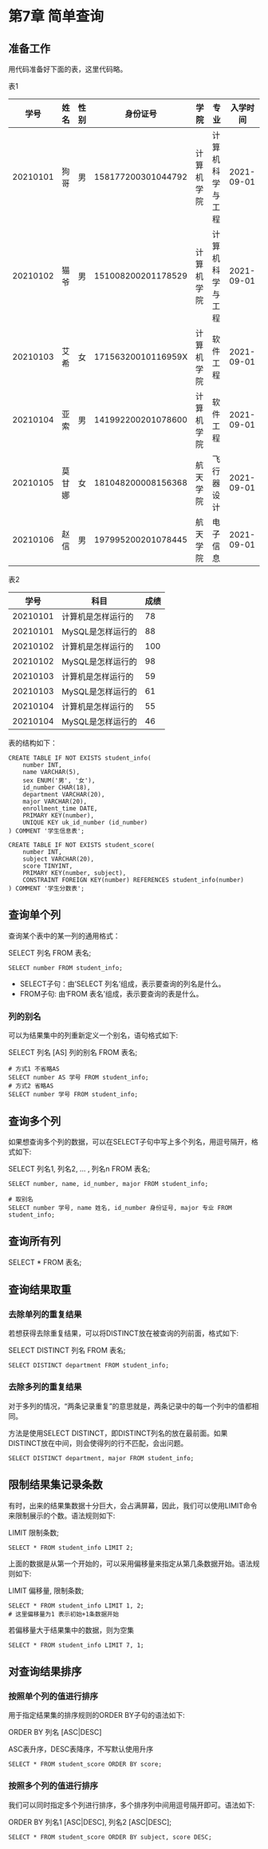 # 第7章 简单查询

## 准备工作

用代码准备好下面的表，这里代码略。

表1

| 学号     | 姓名   | 性别 | 身份证号           | 学院       | 专业             | 入学时间   |
| -------- | ------ | ---- | ------------------ | ---------- | ---------------- | ---------- |
| 20210101 | 狗哥   | 男   | 158177200301044792 | 计算机学院 | 计算机科学与工程 | 2021-09-01 |
| 20210102 | 猫爷   | 男   | 151008200201178529 | 计算机学院 | 计算机科学与工程 | 2021-09-01 |
| 20210103 | 艾希   | 女   | 17156320010116959X | 计算机学院 | 软件工程         | 2021-09-01 |
| 20210104 | 亚索   | 男   | 141992200201078600 | 计算机学院 | 软件工程         | 2021-09-01 |
| 20210105 | 莫甘娜 | 女   | 181048200008156368 | 航天学院   | 飞行器设计       | 2021-09-01 |
| 20210106 | 赵信   | 男   | 197995200201078445 | 航天学院   | 电子信息         | 2021-09-01 |

表2

| 学号     | 科目               | 成绩 |
| -------- | ------------------ | ---- |
| 20210101 | 计算机是怎样运行的 | 78   |
| 20210101 | MySQL是怎样运行的  | 88   |
| 20210102 | 计算机是怎样运行的 | 100  |
| 20210102 | MySQL是怎样运行的  | 98   |
| 20210103 | 计算机是怎样运行的 | 59   |
| 20210103 | MySQL是怎样运行的  | 61   |
| 20210104 | 计算机是怎样运行的 | 55   |
| 20210104 | MySQL是怎样运行的  | 46   |

表的结构如下：

```mysql
CREATE TABLE IF NOT EXISTS student_info(
    number INT,
    name VARCHAR(5),
    sex ENUM('男', '女'),
    id_number CHAR(18),
    department VARCHAR(20),
    major VARCHAR(20),
    enrollment_time DATE,
    PRIMARY KEY(number),
    UNIQUE KEY uk_id_number (id_number)
) COMMENT '学生信息表';

CREATE TABLE IF NOT EXISTS student_score(
    number INT,
    subject VARCHAR(20),
    score TINYINT,
    PRIMARY KEY(number, subject),
    CONSTRAINT FOREIGN KEY(number) REFERENCES student_info(number)
) COMMENT '学生分数表';
```

## 查询单个列

查询某个表中的某一列的通用格式：

SELECT 列名 FROM 表名;

```mysql
SELECT number FROM student_info;
```

+ SELECT子句：由’SELECT 列名’组成，表示要查询的列名是什么。
+ FROM子句: 由‘FROM 表名’组成，表示要查询的表是什么。

### 列的别名

可以为结果集中的列重新定义一个别名，语句格式如下:

SELECT 列名 [AS] 列的别名 FROM 表名;

```mysql
# 方式1 不省略AS
SELECT number AS 学号 FROM student_info;
# 方式2 省略AS
SELECT number 学号 FROM student_info;
```

## 查询多个列

如果想查询多个列的数据，可以在SELECT子句中写上多个列名，用逗号隔开，格式如下:

SELECT 列名1, 列名2, … , 列名n FROM 表名;

```mysql
SELECT number, name, id_number, major FROM student_info;

# 取别名
SELECT number 学号, name 姓名, id_number 身份证号, major 专业 FROM student_info;
```

## 查询所有列

SELECT * FROM 表名;



## 查询结果取重

### 去除单列的重复结果

若想获得去除重复结果，可以将DISTINCT放在被查询的列前面，格式如下:

SELECT DISTINCT 列名 FROM 表名;

```mysql
SELECT DISTINCT department FROM student_info;
```

### 去除多列的重复结果

对于多列的情况，“两条记录重复”的意思就是，两条记录中的每一个列中的值都相同。

方法是使用SELECT DISTINCT，即DISTINCT列名的放在最前面。如果DISTINCT放在中间，则会使得列的行不匹配，会出问题。

```mysql
SELECT DISTINCT department, major FROM student_info;
```

## 限制结果集记录条数

有时，出来的结果集数据十分巨大，会占满屏幕，因此，我们可以使用LIMIT命令来限制展示的个数。语法规则如下:

LIMIT 限制条数;

```mysql
SELECT * FROM student_info LIMIT 2;
```

上面的数据是从第一个开始的，可以采用偏移量来指定从第几条数据开始。语法规则如下:

LIMIT 偏移量, 限制条数;

```mysql
SELECT * FROM student_info LIMIT 1, 2;
# 这里偏移量为1 表示初始+1条数据开始
```

若偏移量大于结果集中的数据，则为空集

```mysql
SELECT * FROM student_info LIMIT 7, 1;
```

## 对查询结果排序

### 按照单个列的值进行排序

用于指定结果集的排序规则的ORDER BY子句的语法如下:

ORDER BY 列名 [ASC|DESC]

ASC表升序，DESC表降序，不写默认使用升序

```mysql
SELECT * FROM student_score ORDER BY score;
```

### 按照多个列的值进行排序

我们可以同时指定多个列进行排序，多个排序列中间用逗号隔开即可。语法如下:

ORDER BY 列名1 [ASC|DESC], 列名2 [ASC|DESC];

```mysql
SELECT * FROM student_score ORDER BY subject, score DESC;
```

